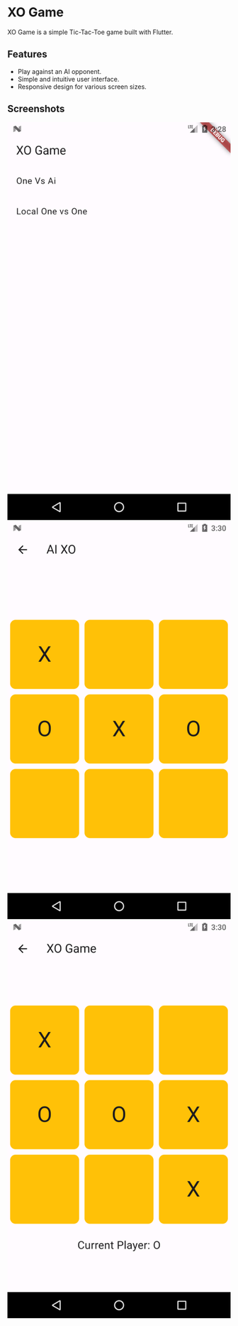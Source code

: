 # XO Game

XO Game is a simple Tic-Tac-Toe game built with Flutter.

## Features

- Play against an AI opponent.
- Simple and intuitive user interface.
- Responsive design for various screen sizes.

## Screenshots
![Home Screen](screenshots/1.png) ![One vs AI](screenshots/2.png) ![One vs One](screenshots/3.png)




  
